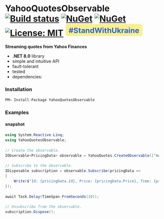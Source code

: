 # YahooQuotesObservable&nbsp;&nbsp; [![Build status](https://ci.appveyor.com/api/projects/status/qx83p28cdqvcpbhm?svg=true)](https://ci.appveyor.com/project/dshe/yahooquotesapi) [![NuGet](https://img.shields.io/nuget/vpre/YahooQuotesApi.svg)](https://www.nuget.org/packages/YahooQuotesApi/) [![NuGet](https://img.shields.io/nuget/dt/YahooQuotesApi?color=orange)](https://www.nuget.org/packages/YahooQuotesApi/) [![License: MIT](https://img.shields.io/badge/License-MIT-yellow.svg)](https://opensource.org/licenses/MIT) [![Ukraine](https://raw.githubusercontent.com/vshymanskyy/StandWithUkraine/main/badges/StandWithUkraine.svg)](https://stand-with-ukraine.pp.ua)


**Streaming quotes from Yahoo Finances**
- **.NET 8.0** library
- simple and intuitive API
- fault-tolerant
- tested
- dependencies: 

### Installation
```bash
PM> Install-Package YahooQuotesObservable
```

### Examples
#### snapshot
```csharp
using System.Reactive.Linq;
using YahooQuotesObservable;

// Create the observable.
IObservable<PricingData> observable = YahooQuotes.CreateObservable(["AAPL", "EURUSD=X"]);

// Subscribe to the observable.
IDisposable subscription = observable.Subscribe(pricingData =>
{
    Write($"Id: {pricingData.Id}, Price: {pricingData.Price}, Time: {pricingData.Time.ToInstant()}");
});

await Task.Delay(TimeSpan.FromSeconds(10));

// Unsubscribe from the observable.
subscription.Dispose();
```
